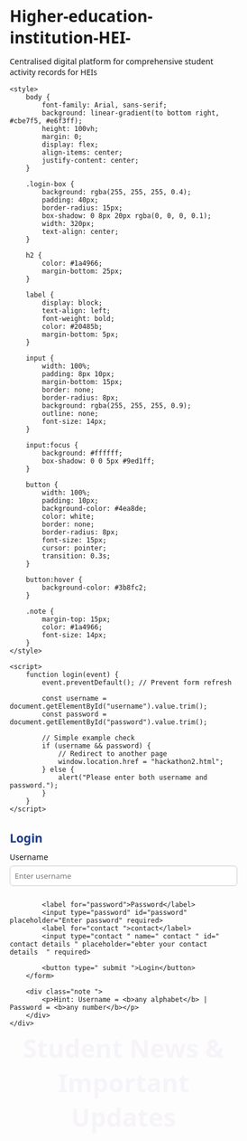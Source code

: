 # Higher-education-institution-HEI-
Centralised digital platform for comprehensive student  activity records for HEIs 
<!DOCTYPE html>
<html lang="en">

<head>
    <meta charset="UTF-8">
    <meta name="viewport" content="width=device-width, initial-scale=1.0">
    <title>Login Page</title>

    <style>
        body {
            font-family: Arial, sans-serif;
            background: linear-gradient(to bottom right, #cbe7f5, #e6f3ff);
            height: 100vh;
            margin: 0;
            display: flex;
            align-items: center;
            justify-content: center;
        }
        
        .login-box {
            background: rgba(255, 255, 255, 0.4);
            padding: 40px;
            border-radius: 15px;
            box-shadow: 0 8px 20px rgba(0, 0, 0, 0.1);
            width: 320px;
            text-align: center;
        }
        
        h2 {
            color: #1a4966;
            margin-bottom: 25px;
        }
        
        label {
            display: block;
            text-align: left;
            font-weight: bold;
            color: #20485b;
            margin-bottom: 5px;
        }
        
        input {
            width: 100%;
            padding: 8px 10px;
            margin-bottom: 15px;
            border: none;
            border-radius: 8px;
            background: rgba(255, 255, 255, 0.9);
            outline: none;
            font-size: 14px;
        }
        
        input:focus {
            background: #ffffff;
            box-shadow: 0 0 5px #9ed1ff;
        }
        
        button {
            width: 100%;
            padding: 10px;
            background-color: #4ea8de;
            color: white;
            border: none;
            border-radius: 8px;
            font-size: 15px;
            cursor: pointer;
            transition: 0.3s;
        }
        
        button:hover {
            background-color: #3b8fc2;
        }
        
        .note {
            margin-top: 15px;
            color: #1a4966;
            font-size: 14px;
        }
    </style>

    <script>
        function login(event) {
            event.preventDefault(); // Prevent form refresh

            const username = document.getElementById("username").value.trim();
            const password = document.getElementById("password").value.trim();

            // Simple example check
            if (username && password) {
                // Redirect to another page
                window.location.href = "hackathon2.html";
            } else {
                alert("Please enter both username and password.");
            }
        }
    </script>
</head>

<body>
    <div class="login-box">
        <h2>Login</h2>
        <form onsubmit="login(event)">
            <label for="username">Username</label>
            <input type="text" id="username" placeholder="Enter username" required>

            <label for="password">Password</label>
            <input type="password" id="password" placeholder="Enter password" required>
            <label for="contact ">contact</label>
            <input type="contact " name=" contact " id=" contact details " placeholder="ebter your contact details  " required>

            <button type=" submit ">Login</button>
        </form>

        <div class="note ">
            <p>Hint: Username = <b>any alphabet</b> | Password = <b>any number</b></p>
        </div>
    </div>
</body>

<head>
    <meta charset="UTF-8">
    <meta name="viewport" content="width=device-width, initial-scale=1.0">
    <title>Student Dashboard | Activity Record System</title>
    <style>
        * {
            box-sizing: border-box;
            margin: 0;
            padding: 0;
            font-family: "Segoe UI", sans-serif;
        }
        /* 🌨 Winter Chill Background */
        
        body {
            display: flex;
            min-height: 100vh;
            color: #333;
            background: linear-gradient(135deg, #dbeafe, #e0f2fe, #f0f9ff);
            background-attachment: fixed;
            background-size: cover;
        }
        /* Sidebar */
        
        aside {
            width: 250px;
            background: rgba(30, 58, 138, 0.9);
            color: white;
            height: 100vh;
            padding: 20px;
            position: fixed;
            backdrop-filter: blur(6px);
            box-shadow: 2px 0 10px rgba(0, 0, 0, 0.2);
        }
        
        aside h2 {
            font-size: 20px;
            margin-bottom: 15px;
            text-align: center;
        }
        
        aside ul {
            list-style: none;
        }
        
        aside ul li {
            margin: 10px 0;
        }
        
        aside ul li a {
            color: white;
            text-decoration: none;
            display: block;
            padding: 8px 10px;
            border-radius: 6px;
            transition: background 0.3s;
        }
        
        aside ul li a:hover {
            background: rgba(37, 99, 235, 0.9);
        }
        /* Main Area */
        
        main {
            margin-left: 270px;
            padding: 20px;
            width: calc(100% - 270px);
        }
        /* Frosted Glass Section Styling ❄ */
        
        section {
            background: rgba(255, 255, 255, 0.8);
            padding: 20px;
            border-radius: 12px;
            box-shadow: 0 2px 10px rgba(0, 0, 0, 0.1);
            margin-bottom: 20px;
            backdrop-filter: blur(10px);
            border: 1px solid rgba(255, 255, 255, 0.4);
        }
        
        h2 {
            margin-bottom: 10px;
            color: #1e3a8a;
        }
        
        h3 {
            color: #2563eb;
            margin-top: 10px;
        }
        
        .profile-info div {
            margin-bottom: 6px;
        }
        
        input,
        select,
        textarea {
            width: 100%;
            padding: 8px;
            margin: 6px 0 12px;
            border: 1px solid #ccc;
            border-radius: 6px;
        }
        
        button {
            background: #2563eb;
            color: white;
            border: none;
            padding: 8px 16px;
            border-radius: 6px;
            cursor: pointer;
            transition: 0.3s;
        }
        
        button:hover {
            background: #1e40af;
        }
        
        table {
            width: 100%;
            border-collapse: collapse;
            margin-top: 10px;
        }
        
        th,
        td {
            border: 1px solid #ccc;
            padding: 8px;
            text-align: left;
        }
        
        th {
            background: #e2e8f0;
        }
        
        .filter-bar {
            display: flex;
            gap: 10px;
            margin-top: 10px;
        }
        
        .progress {
            display: flex;
            gap: 10px;
            flex-wrap: wrap;
        }
        
        .progress div {
            flex: 1;
            background: rgba(226, 232, 240, 0.8);
            border-radius: 6px;
            padding: 10px;
        }
        
        .chart {
            height: 150px;
            background: rgba(241, 245, 249, 0.7);
            border-radius: 8px;
            margin-top: 10px;
            backdrop-filter: blur(8px);
        }
        
        .notification {
            background: rgba(254, 249, 195, 0.8);
            padding: 10px;
            border-radius: 8px;
            margin: 6px 0;
        }
        
        .support-links a {
            color: #2563eb;
            text-decoration: none;
        }
        
        footer {
            text-align: center;
            font-size: 13px;
            color: #555;
            margin-top: 20px;
        }
    </style>
</head>

<body>

    <aside>
        <h2>🎓 Student Panel</h2>
        <ul>
            <li><a href="#profile">Profile</a></li>
            <li><a href="#activity-log">Log Activity</a></li>
            <li><a href="#records">My Records</a></li>
            <li><a href="#status">Status Tracking</a></li>
            <li><a href="#progress">Progress Tracker</a></li>
            <li><a href="#analytics">Analytics & Reports</a></li>
            <li><a href="#feedback">Faculty Feedback</a></li>
            <li><a href="#events">Upcoming Events</a></li>
            <li><a href="#notifications">Notifications</a></li>
            <li><a href="#support">Support & Help</a></li>
            <li><a href="#settings">Settings</a></li>
        </ul>
    </aside>

    <main>
        <!-- Profile -->
        <section id="profile">
            <h2>🔐 Login & Profile Section</h2>
            <div class="profile-info">
                <div><strong>Name:</strong> John Doe</div>
                <div><strong>Roll No:</strong> 2025CS001</div>
                <div><strong>Course:</strong> B.Tech Computer Science</div>
                <div><strong>Department:</strong> CSE</div>
                <div><strong>Year:</strong> 3rd Year</div>
                <div><strong>Email:</strong> johndoe@university.edu</div>
                <div><strong>Contact:</strong> +91 9876543210</div>
            </div>
            <button>Edit / Update Profile</button>
            <button style="background:#dc2626;">Logout</button>
        </section>

        <!-- Activity Logging -->
        <section id="activity-log">
            <h2>📝 Activity Logging Module</h2>
            <form>
                <label>Activity Title</label>
                <input type="text" placeholder="Enter activity title">
                <label>Type of Activity</label>
                <select>
        <option>Academic</option><option>Co-Curricular</option><option>Extra-Curricular</option>
        <option>Volunteer</option><option>Research</option><option>Innovation</option>
        <option>Sports</option><option>Cultural</option>
      </select>
                <label>Date & Duration</label>
                <input type="date">
                <input type="text" placeholder="Duration (e.g., 2 hours)">
                <label>Description / Learning Outcome</label>
                <textarea rows="3" placeholder="Write details..."></textarea>
                <label>Upload Evidence</label>
                <input type="file">
                <label>Tags / Skills</label>
                <input type="text" placeholder="Leadership, Communication...">
                <label>Faculty Validator</label>
                <select>
        <option>Prof. A. Sharma</option><option>Prof. R. Nair</option><option>Prof. M. Singh</option>
      </select>
                <button>➕ Add New Activity</button>
                <button type="button" style="background:#9ca3af;">💾 Save as Draft</button>
                <button type="button">📤 Submit for Validation</button>
            </form>
        </section>

        <!-- Records -->
        <section id="records">
            <h2>📊 My Activity Records</h2>
            <div class="filter-bar">
                <select><option>All Types</option></select>
                <select><option>Academic Year</option></select>
                <select><option>Status</option></select>
            </div>
            <table>
                <tr>
                    <th>Activity Name</th>
                    <th>Type</th>
                    <th>Date</th>
                    <th>Status</th>
                    <th>Faculty Remarks</th>
                    <th>Points</th>
                </tr>
                <tr>
                    <td>Hackathon 2025</td>
                    <td>Innovation</td>
                    <td>2025-08-12</td>
                    <td>Approved</td>
                    <td>Excellent work</td>
                    <td>20</td>
                </tr>
                <tr>
                    <td>Tech Seminar</td>
                    <td>Academic</td>
                    <td>2025-06-21</td>
                    <td>Pending</td>
                    <td>–</td>
                    <td>–</td>
                </tr>
            </table>
        </section>

        <!-- Status -->
        <section id="status">
            <h2>🔍 Activity Status Tracking</h2>
            <div class="notification">Hackathon 2025 – ✅ Approved by Prof. Sharma</div>
            <div class="notification">Tech Seminar – ⏳ Under Review by Prof. Nair</div>
        </section>

        <!-- Progress -->
        <section id="progress">
            <h2>🗂 Categories & Progress Tracker</h2>
            <div class="progress">
                <div>Academic: 70%</div>
                <div>Co-Curricular: 60%</div>
                <div>Extra-Curricular: 45%</div>
            </div>
            <p>Badges Earned: 🥇 Innovation Star, 🎯 Consistent Performer</p>
        </section>

        <!-- Analytics -->
        <section id="analytics">
            <h2>🧮 Analytics & Reports</h2>
            <div class="chart">[Chart Placeholder: Activities per Semester]</div>
            <div class="chart">[Chart Placeholder: Engagement by Category]</div>
            <button>⬇ Download PDF Report</button>
            <button>⬇ Export to Excel</button>
        </section>

        <!-- Feedback -->
        <section id="feedback">
            <h2>💬 Faculty Feedback</h2>
            <div class="notification">Prof. Sharma commented on “Hackathon 2025”: Excellent presentation.</div>
            <div class="notification">Prof. Nair requested resubmission for “Tech Seminar”.</div>
        </section>

        <!-- Events -->
        <section id="events">
            <h2>📅 Upcoming Events / Opportunities</h2>
            <ul>
                <li>AI Workshop – 21 Oct 2025 <button>Register Now</button></li>
                <li>Annual Sports Meet – 28 Oct 2025 <button>Register Now</button></li>
                <li>National NSS Camp – Nov 2025 <button>Register Now</button></li>
            </ul>
        </section>

        <!-- Notifications -->
        <section id="notifications">
            <h2>🔔 Notification Center</h2>
            <div class="notification">Your “Hackathon 2025” activity was approved ✅</div>
            <div class="notification">System Update: Platform maintenance scheduled on 25 Oct.</div>
            <div class="notification">Reminder: Submit your Semester Activity Report by 31 Oct.</div>
        </section>

        <!-- Support -->
        <section id="support">
            <h2>🧰 Support & Help</h2>
            <div class="support-links">
                <a href="#">📘 User Manual</a> |
                <a href="#">🔁 Reset Password</a> |
                <a href="#">🐞 Report Issue</a>
            </div>
            <p style="margin-top:10px;">For further assistance, email: <b>support@university.edu</b></p>
        </section>

        <!-- Settings -->
        <section id="settings">
            <h2>⚙ Settings & Account Management</h2>
            <label>Change Password</label>
            <input type="password" placeholder="Enter new password">
            <label>Notification Preferences</label>
            <select><option>Email</option><option>SMS</option><option>Both</option></select>
            <label><input type="checkbox"> I accept the privacy policy and terms.</label>
            <button>Save Settings</button>
        </section>

        <footer>© 2025 Centralized Student Activity Platform | Designed for HEIs</footer>
    </main>
    <li><a href="test3.html">Upcoming Events</a></li>


</body>
</html> 

<!DOCTYPE html>
<html lang="en">
<head>
<meta charset="UTF-8" />
<meta name="viewport" content="width=device-width, initial-scale=1" />
<title>Student News & Updates</title>
<style>
  body {
    font-family: 'Segoe UI', Tahoma, Geneva, Verdana, sans-serif;
    background: linear-gradient(135deg, #74ebd5, #ACB6E5);
    margin: 0;
    padding: 20px;
    color: #333;
  }
  header {
    text-align: center;
    padding: 40px 0 20px 0;
    color: #4a148c;
    font-size: 2.8rem;
    font-weight: 700;
    animation: fadeInDown 1.2s ease forwards;
  }
  @keyframes fadeInDown {
    from {
      opacity: 0;
      transform: translateY(-50px);
    }
    to {
      opacity: 1;
      transform: translateY(0);
    }
  }
  .news-container {
    max-width: 900px;
    margin: auto;
  }
  .news-item {
    background: white;
    border-radius: 15px;
    box-shadow: 0 6px 15px rgba(74,20,140,0.2);
    margin-bottom: 30px;
    overflow: hidden;
    transform: translateY(50px);
    opacity: 0;
    animation: slideUpFade 1s ease forwards;
  }
  .news-item:nth-child(1) {
    animation-delay: 0.2s;
  }
  .news-item:nth-child(2) {
    animation-delay: 0.4s;
  }
  .news-item:nth-child(3) {
    animation-delay: 0.6s;
  }
  @keyframes slideUpFade {
    to {
      transform: translateY(0);
      opacity: 1;
    }
  }
  .news-header {
    background: linear-gradient(135deg, #6a11cb, #2575fc);
    padding: 15px 25px;
    color: white;
    font-weight: 700;
    font-size: 1.4rem;
  }
  .news-body {
    padding: 20px 25px;
    font-size: 1.1rem;
    line-height: 1.6;
    color: #444;
  }
  .news-footer {
    background: #f3f3f3;
    padding: 15px 25px;
    font-size: 0.9rem;
    color: #777;
    font-style: italic;
  }
  a.read-more {
    display: inline-block;
    margin-top: 10px;
    font-weight: 600;
    color: #6a11cb;
    text-decoration: none;
    transition: color 0.3s ease;
  }
  a.read-more:hover {
    color: #2575fc;
    text-decoration: underline;
  }
</style>
</head>
<body>

<header>Student News & Important Updates</header>

<div class="news-container">
  <article class="news-item">
    <div class="news-header">Campus Reopens with New Safety Protocols</div>
    <div class="news-body">
      The university campus will reopen on November 1st, 2025, with enhanced safety measures including mandatory masks in all indoor areas and frequent sanitization stations. Stay tuned for detailed guidelines.
      <br /><a href="#" class="read-more">Read More</a>
    </div>
    <div class="news-footer">Posted on October 20, 2025</div>
  </article>

  <article class="news-item">
    <div class="news-header">Internship Opportunities Openings for Fall 2025</div>
    <div class="news-body">
      Exciting internship opportunities from top tech and finance companies are now available. Visit the career portal to apply before the deadline on November 15th.
      <br /><a href="#" class="read-more">Read More</a>
    </div>
    <div class="news-footer">Posted on October 18, 2025</div>
  </article>

  <article class="news-item">
    <div class="news-header">New Online Workshops for Skill Development</div>
    <div class="news-body">
      Sign up for free online workshops covering topics like data science, creative writing, and digital marketing. Sessions start from November 5th. Seats are limited.
      <br /><a href="#" class="read-more">Read More</a>
    </div>
    <div class="news-footer">Posted on October 15, 2025</div>
  </article>
</div>

</body>
</html>

